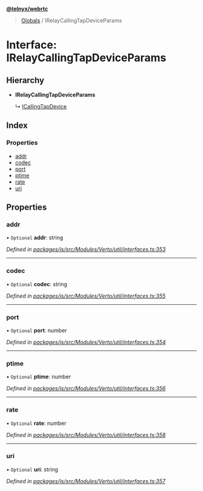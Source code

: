 **[@telnyx/webrtc](../README.md)**

> [Globals](../README.md) / IRelayCallingTapDeviceParams

# Interface: IRelayCallingTapDeviceParams

## Hierarchy

* **IRelayCallingTapDeviceParams**

  ↳ [ICallingTapDevice](icallingtapdevice.md)

## Index

### Properties

* [addr](irelaycallingtapdeviceparams.md#addr)
* [codec](irelaycallingtapdeviceparams.md#codec)
* [port](irelaycallingtapdeviceparams.md#port)
* [ptime](irelaycallingtapdeviceparams.md#ptime)
* [rate](irelaycallingtapdeviceparams.md#rate)
* [uri](irelaycallingtapdeviceparams.md#uri)

## Properties

### addr

• `Optional` **addr**: string

*Defined in [packages/js/src/Modules/Verto/util/interfaces.ts:353](https://github.com/team-telnyx/webrtc/blob/main/packages/js/src/Modules/Verto/util/interfaces.ts#L353)*

___

### codec

• `Optional` **codec**: string

*Defined in [packages/js/src/Modules/Verto/util/interfaces.ts:355](https://github.com/team-telnyx/webrtc/blob/main/packages/js/src/Modules/Verto/util/interfaces.ts#L355)*

___

### port

• `Optional` **port**: number

*Defined in [packages/js/src/Modules/Verto/util/interfaces.ts:354](https://github.com/team-telnyx/webrtc/blob/main/packages/js/src/Modules/Verto/util/interfaces.ts#L354)*

___

### ptime

• `Optional` **ptime**: number

*Defined in [packages/js/src/Modules/Verto/util/interfaces.ts:356](https://github.com/team-telnyx/webrtc/blob/main/packages/js/src/Modules/Verto/util/interfaces.ts#L356)*

___

### rate

• `Optional` **rate**: number

*Defined in [packages/js/src/Modules/Verto/util/interfaces.ts:358](https://github.com/team-telnyx/webrtc/blob/main/packages/js/src/Modules/Verto/util/interfaces.ts#L358)*

___

### uri

• `Optional` **uri**: string

*Defined in [packages/js/src/Modules/Verto/util/interfaces.ts:357](https://github.com/team-telnyx/webrtc/blob/main/packages/js/src/Modules/Verto/util/interfaces.ts#L357)*
